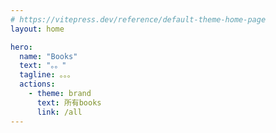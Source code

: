 ```yaml
---
# https://vitepress.dev/reference/default-theme-home-page
layout: home

hero:
  name: "Books"
  text: "。。"
  tagline: 。。。
  actions:
    - theme: brand
      text: 所有books
      link: /all
---
```


